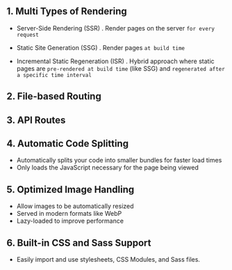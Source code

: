 ## 1. Multi Types of Rendering

- Server-Side Rendering (SSR)
  . Render pages on the server `for every request`

- Static Site Generation (SSG)
  . Render pages `at build time`

- Incremental Static Regeneration (ISR)
  . Hybrid approach where static pages are `pre-rendered at build time` (like SSG) and `regenerated after a specific time interval`

## 2. File-based Routing

## 3. API Routes

## 4. Automatic Code Splitting

- Automatically splits your code into smaller bundles for faster load times
- Only loads the JavaScript necessary for the page being viewed

## 5. Optimized Image Handling

- Allow images to be automatically resized
- Served in modern formats like WebP
- Lazy-loaded to improve performance

## 6. Built-in CSS and Sass Support

- Easily import and use stylesheets, CSS Modules, and Sass files.
